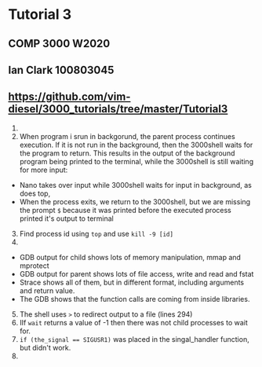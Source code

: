 # Tutorial 3 
## COMP 3000 W2020
## Ian Clark 100803045
https://github.com/vim-diesel/3000_tutorials/tree/master/Tutorial3
---


1. 
2. When program i srun in backgorund, the parent process continues execution. If it is not run in the background, then the 3000shell waits for the program to return. This results in the output of the background program being printed to the terminal, while the 3000shell is still waiting for more input:
* Nano takes over input while 3000shell waits for input in background, as does top, 
* When the process exits, we return to the 3000shell, but we are missing the prompt `$` because it was printed before the executed process printed it's output to terminal
3. Find process id using `top` and use `kill -9 [id]`
4. 
* GDB output for child shows lots of memory manipulation, mmap and mprotect 
* GDB output for parent shows lots of file access, write and read and fstat
* Strace shows all of them, but in different format, including arguments and return value.
* The GDB shows that the function calls are coming from inside libraries. 
5. The shell uses `>` to redirect output to a file (lines 294)
6. IIf `wait` returns a value of -1 then there was not child processes to wait for.
7. `if (the_signal == SIGUSR1)` was placed in the singal_handler function, but didn't work. 
8. 


